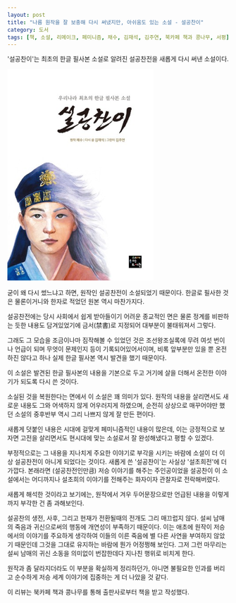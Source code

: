 ```yaml
---
layout: post
title: "나름 원작을 잘 보충해 다시 써냈지만, 아쉬움도 있는 소설 - 설공찬이"
category: 도서
tags: [책, 소설, 리메이크, 페미니즘, 채수, 김재석, 김주연, 북카페 책과 콩나무, 서평]
---
```


'설공찬이'는
최초의 한글 필사본 소설로 알려진 설공찬전을 새롭게 다시 써낸 소설이다.

![표지](/images/sulgongchani-book-h480.jpg)

굳이 왜 다시 썼느냐고 하면, 원작인 설공찬전이 소설되었기 때문이다.
한글로 필사한 것은 물론이거니와
한자로 적었던 원본 역시 마찬가지다.

설공찬전에는 당시 사회에서 쉽게 받아들이기 어려운 종교적인 면은 물론
정계를 비판하는 듯한 내용도 담겨있었기에
금서(禁書)로 지정되어 대부분이 불태워져서 그렇다.

그래도 그 모습을 조금이나마 짐작해볼 수 있었던 것은
조선왕조실록에 무려 여섯 번이나 언급이 되며 무엇이 문제인지 등이 기록되어있어서이며,
비록 앞부분만 있을 뿐 온전하진 않다고 하나 실제 한글 필사본 역시 발견을 했기 때문이다.

이 소설은 발견된 한글 필사본의 내용을 기본으로 두고
거기에 살을 더해서 온전한 이야기가 되도록 다시 쓴 것이다.

소실된 것을 복원한다는 면에서 이 소설은 꽤 의미가 있다.
원작의 내용을 살리면서도 새로운 내용도 그와 어색하지 않게 어우러지게 하였으며,
순전히 상상으로 매꾸어야만 했던 소설의 중후반부 역시 그리 나쁘지 않게 잘 만든 편이다.

새롭게 덧붙인 내용은 시대에 걸맞게 페미니즘적인 내용이 많은데,
이는 긍정적으로 보자면 고전을 살리면서도 현시대에 맞는 소설로서 잘 완성해냈다고 평할 수 있겠다.

부정적으로는 그 내용을 지나치게 주요한 이야기로 부각을 시키는 바람에
소설이 더 이상 설공찬전이 아니게 되었다는 것이다.
새롭게 쓴 '설공찬이'는 사실상 '설초희전'에 더 가깝다.
본래라면 (설공찬전인만큼) 저승 이야기를 해주는 주인공이었을 설공찬이
이 소설에서는 어디까지나 설초희의 이야기를 전해주는 화자이자 관찰자로 전락해버렸다.

새롭게 해석한 것이라고 보기에는,
원작에서 겨우 두어문장으로만 언급된 내용을 이렇게까지 부각한 건 좀 과해보인다.

설공찬의 생전, 사후, 그리고 현재가 전환될때의 전개도 그리 매끄럽지 않다.
설씨 남매의 죽음과 귀신으로써의 행동에 개연성이 부족하기 때문이다.
이는 애초에 원작이 저승에서의 이야기를 주요하게 생각하여
이들의 이른 죽음에 별 다른 사연을 부여하지 않았기 때문인데
그것을 그대로 유지하는 바람에 뭔가 어정쩡해 보인다.
그저 그런 마무리는 설씨 남매의 귀신 소동을 의미없이 번잡한데다 지나친 행위로 비치게 한다.

원작과 좀 달라지더라도 이 부분을 확실하게 정리하던가,
아니면 불필요한 인과를 버리고 순수하게 저승 세계 이야기에 집중하는 게 더 나았을 것 같다.



<div class="im im-info">
이 리뷰는 북카페 책과 콩나무를 통해 출판사로부터 책을 받고 작성했다.
</div>
